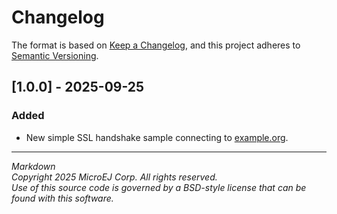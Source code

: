 # Changelog

The format is based on [Keep a Changelog](https://keepachangelog.com/en/1.0.0/),
and this project adheres to [Semantic Versioning](https://semver.org/spec/v2.0.0.html).

## [1.0.0] - 2025-09-25

### Added

- New simple SSL handshake sample connecting to [example.org](https://example.org/).

---  
_Markdown_   
_Copyright 2025 MicroEJ Corp. All rights reserved._   
_Use of this source code is governed by a BSD-style license that can be found with this software._